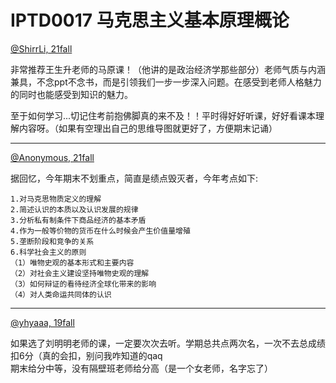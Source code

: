 
# IPTD0017 马克思主义基本原理概论

[@ShirrLi, 21fall](https://github.com/ShirrLi)

非常推荐王生升老师的马原课！（他讲的是政治经济学那些部分）老师气质与内涵兼具，不念ppt不念书，而是引领我们一步一步深入问题。在感受到老师人格魅力的同时也能感受到知识的魅力。

至于如何学习...切记住考前抱佛脚真的来不及！！平时得好好听课，好好看课本理解内容呀。（如果有空理出自己的思维导图就更好了，方便期末记诵）

---

[@Anonymous, 21fall]()

据回忆，今年期末不划重点，简直是绩点毁灭者，今年考点如下:

```
1.对马克思物质定义的理解
2.简述认识的本质以及认识发展的规律
3.分析私有制条件下商品经济的基本矛盾
4.作为一般等价物的货币在什么时候会产生价值量增殖
5.垄断阶段和竞争的关系
6.科学社会主义的原则
（1）唯物史观的基本形式和主要内容
（2）对社会主义建设坚持唯物史观的理解
（3）如何辩证的看待经济全球化带来的影响
（4）对人类命运共同体的认识
```

---

[@yhyaaa, 19fall](https://github.com/yhy-2000)

如果选了刘明明老师的课，一定要次次去听。学期总共点两次名，一次不去总成绩扣6分（真的会扣，别问我咋知道的qaq\
期末给分中等，没有隔壁班老师给分高（是一个女老师，名字忘了）